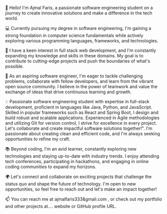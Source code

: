 👋 Hello! I'm Ajmal Faris, a passionate software engineering student on a journey to create innovative solutions and make a difference in the tech world.

💻 Currently pursuing my degree in software engineering, I'm gaining a strong foundation in computer science fundamentals while actively exploring various programming languages, frameworks, and technologies.

🌟 I have a keen interest in full stack web development, and I'm constantly expanding my knowledge and skills in these domains. My goal is to contribute to cutting-edge projects and push the boundaries of what's possible.

🚀 As an aspiring software engineer, I'm eager to tackle challenging problems, collaborate with fellow developers, and learn from the vibrant open source community. I believe in the power of teamwork and value the exchange of ideas that drive continuous learning and growth.

💡 Passionate software engineering student with expertise in full-stack development, proficient in languages like Java, Python, and JavaScript. Skilled in popular frameworks such as React and Spring Boot, I design and build robust and scalable applications. Experienced in Agile methodologies and utilizing Git for version control, I strive for excellence in every project. Let's collaborate and create impactful software solutions together!". I'm passionate about creating clean and efficient code, and I'm always seeking opportunities to refine my craft.

📚 Beyond coding, I'm an avid learner, constantly exploring new technologies and staying up-to-date with industry trends. I enjoy attending tech conferences, participating in hackathons, and engaging in online coding communities to expand my horizons.

🌍 Let's connect and collaborate on exciting projects that challenge the status quo and shape the future of technology. I'm open to new opportunities, so feel free to reach out and let's make an impact together!

📫 You can reach me at ajmalfaris333&gmail.com , or check out my portfolio and other projects at.... website or GitHub profile URL.



